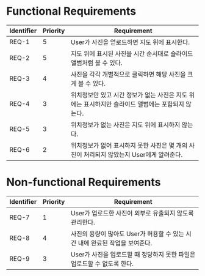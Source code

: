 # Functional Requirements
|Identifier|Priority|Requirement|
|----------|--------|-----------|
|REQ-1|5|User가 사진을 얻로드하면 지도 위에 표시한다.|
|REQ-2|5|지도 위에 표시된 사진을 시간 순서대로 슬라이드 앨범처럼 볼 수 있다.|
|REQ-3|4|사진을 각각 개별적으로 클릭하면 해당 사진을 크게 볼 수 있다.|
|REQ-4|3|위치정보만 있고 시간 정보가 없는 사진은 지도 위에는 표시하지만 슬라이드 앨범에는 포함되지 않는다.|
|REQ-5|3|위치정보가 없는 사진은 지도 위에 표시하지 않는다.|
|REQ-6|2|위치정보가 없어 표시하지 못한 사진은 몇 개의 사진이 처리되지 않았는지 User에게 알려준다.|

# Non-functional Requirements
|Identifier|Priority|Requirement|
|----------|--------|-----------|
|REQ-7|1|User가 업로드한 사진이 외부로 유출되지 않도록 관리한다.|
|REQ-8|4|사진의 용량이 많아도 User가 허용할 수 있는 시간 내에 완료된 작업을 보여준다.|
|REQ-9|3|User가 사진을 업로드할 때 정당하지 못한 파일은 업로드할 수 없도록 한다.|
